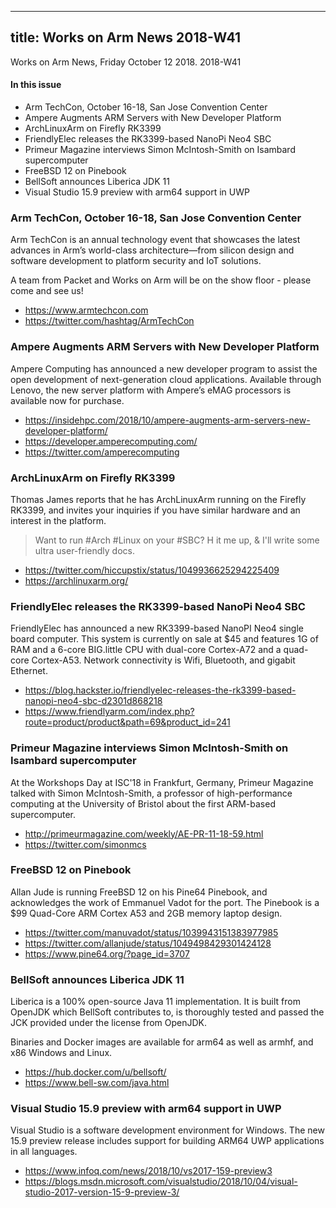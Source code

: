 ---
title: Works on Arm News 2018-W41
----

Works on Arm News, Friday October 12 2018. 2018-W41

#### In this issue

* Arm TechCon, October 16-18, San Jose Convention Center
* Ampere Augments ARM Servers with New Developer Platform
* ArchLinuxArm on Firefly RK3399
* FriendlyElec releases the RK3399-based NanoPi Neo4 SBC
* Primeur Magazine interviews Simon McIntosh-Smith on Isambard supercomputer
* FreeBSD 12 on Pinebook
* BellSoft announces Liberica JDK 11
* Visual Studio 15.9 preview with arm64 support in UWP

### Arm TechCon, October 16-18, San Jose Convention Center

Arm TechCon is an annual technology event that showcases the 
latest advances in Arm’s world-class architecture—from silicon 
design and software development to platform security and IoT solutions.

A team from Packet and Works on Arm will be on the show floor - 
please come and see us!

* https://www.armtechcon.com
* https://twitter.com/hashtag/ArmTechCon

### Ampere Augments ARM Servers with New Developer Platform

Ampere Computing has announced a new developer program to 
assist the open development of next-generation cloud applications. 
Available through Lenovo, the new server platform with 
Ampere’s eMAG processors is available now for purchase.

* https://insidehpc.com/2018/10/ampere-augments-arm-servers-new-developer-platform/
* https://developer.amperecomputing.com/
* https://twitter.com/amperecomputing

### ArchLinuxArm on Firefly RK3399

Thomas James reports that he has ArchLinuxArm
running on the Firefly RK3399, and invites your
inquiries if you have similar hardware and an
interest in the platform.

> Want to run #Arch #Linux on your #SBC? H
it me up, & I'll write some ultra user-friendly docs. 

* https://twitter.com/hiccupstix/status/1049936625294225409
* https://archlinuxarm.org/

### FriendlyElec releases the RK3399-based NanoPi Neo4 SBC

FriendlyElec has announced a new RK3399-based NanoPI Neo4
single board computer. This system is currently on sale
at $45 and features 1G of RAM and a 6-core BIG.little 
CPU with dual-core Cortex-A72 and a quad-core Cortex-A53.
Network connectivity is Wifi, Bluetooth, and gigabit Ethernet.

* https://blog.hackster.io/friendlyelec-releases-the-rk3399-based-nanopi-neo4-sbc-d2301d868218
* https://www.friendlyarm.com/index.php?route=product/product&path=69&product_id=241

### Primeur Magazine interviews Simon McIntosh-Smith on Isambard supercomputer

At the Workshops Day at ISC'18 in Frankfurt, Germany, Primeur Magazine
talked with Simon McIntosh-Smith, a professor of high-performance 
computing at the University of Bristol about the first ARM-based supercomputer. 

* http://primeurmagazine.com/weekly/AE-PR-11-18-59.html
* https://twitter.com/simonmcs

### FreeBSD 12 on Pinebook

Allan Jude is running FreeBSD 12 on his Pine64 Pinebook, and
acknowledges the work of Emmanuel Vadot for the port. The Pinebook
is a $99 Quad-Core ARM Cortex A53 and 2GB memory laptop design.

* https://twitter.com/manuvadot/status/1039943151383977985
* https://twitter.com/allanjude/status/1049498429301424128
* https://www.pine64.org/?page_id=3707

### BellSoft announces Liberica JDK 11

Liberica is a 100% open-source Java 11 implementation. 
It is built from OpenJDK which BellSoft contributes to, 
is thoroughly tested and passed the JCK provided under the license from OpenJDK.

Binaries and Docker images are available for arm64 
as well as armhf, and x86 Windows and Linux. 

* https://hub.docker.com/u/bellsoft/
* https://www.bell-sw.com/java.html

### Visual Studio 15.9 preview with arm64 support in UWP

Visual Studio is a software development environment for
Windows. The new 15.9 preview release includes support
for building ARM64 UWP applications in all languages.

* https://www.infoq.com/news/2018/10/vs2017-159-preview3
* https://blogs.msdn.microsoft.com/visualstudio/2018/10/04/visual-studio-2017-version-15-9-preview-3/
